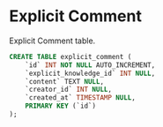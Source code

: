 # Explicit Comment
Explicit Comment table.

```sql
CREATE TABLE explicit_comment (
	`id` INT NOT NULL AUTO_INCREMENT,
    `explicit_knowledge_id` INT NULL,
	`content` TEXT NULL,
    `creator_id` INT NULL,
    `created_at` TIMESTAMP NULL,
	PRIMARY KEY (`id`)
);
```